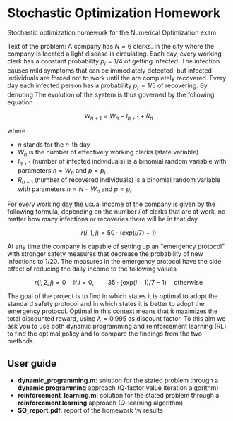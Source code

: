 # Stochastic Optimization Homework
Stochastic optimization homework for the Numerical Optimization exam

Text of the problem: A company has $N = 6$ clerks. In the city where the company is located a light disease is circulating. Each day, every working clerk has a constant probability $p_i = 1/4$ of getting infected. The infection causes mild symptoms that can be immediately detected, but infected individuals are forced not to work until the are completely recovered. Every day each infected person has a probability $p_r = 1/5$ of recovering. By denoting The evolution of the system is thus governed by the following equation
```math
W_{n+1} = W_n - I_{n+1} + R_n
```
where
* $n$ stands for the $n$-th day
* $W_n$ is the number of effectively working clerks (state variable)
* $I_{n+1}$ (number of infected individuals) is a binomial random variable with parameters $n = W_n$ and $p = p_i$
* $R_{n+1}$ (number of recovered individuals) is a binomial random variable with parameters $n = N - W_n$ and $p = p_r$

For every working day the usual income of the company is given by the following formula, depending on the number $i$ of clerks that are at work, no matter how many infections or recoveries there will be in that day
```math
r(i,1,j) = 50 \cdot (exp(i/7)-1)
```
At any time the company is capable of setting up an "emergency protocol" with stronger safety measures that decrease the probability of new infections to $1/20$. The measures in the emergency protocol have the side effect of reducing the daily income to the following values
```math
r(i,2,j) = 0 \quad \text{if} \; i=0, \qquad 35 \cdot (\text{exp}(i-1)/7-1) \quad \text{otherwise}
```
The goal of the project is to find in which states it is optimal to adopt the standard safety protocol and in which states it is better to adopt the emergency protocol. Optimal in this context means that it maximizes the total discounted reward, using $\lambda = 0.995$ as discount factor. To this aim we ask you to use both dynamic programming and reinforcement learning (RL) to find the optimal policy and to compare the findings from the two methods.

## User guide
- **dynamic_programming.m**: solution for the stated problem through a **dynamic programming** approach (Q-factor value iteration algorithm)
- **reinforcement_learning.m**: solution for the stated problem through a **reinforcement learning** approach (Q-learning algorithm)
- **SO_report.pdf**: report of the homework \w results
